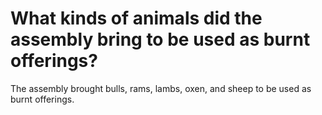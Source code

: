 # What kinds of animals did the assembly bring to be used as burnt offerings?

The assembly brought bulls, rams, lambs, oxen, and sheep to be used as burnt offerings. 